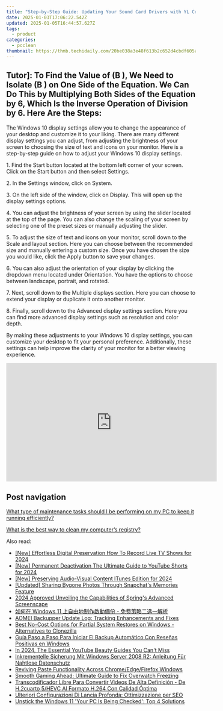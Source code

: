 ```yaml
---
title: "Step-by-Step Guide: Updating Your Sound Card Drivers with YL Computing's Solutions"
date: 2025-01-03T17:06:22.542Z
updated: 2025-01-05T16:44:57.627Z
tags:
  - product
categories:
  - pcclean
thumbnail: https://thmb.techidaily.com/20be038a3e48f613b2c652d4cbdf605ae5da9fdcfecec9d6029a84b03a72309d.jpg
---
```


## Tutor]: To Find the Value of \(B \), We Need to Isolate \(B \) on One Side of the Equation. We Can Do This by Multiplying Both Sides of the Equation by 6, Which Is the Inverse Operation of Division by 6. Here Are the Steps:

The Windows 10 display settings allow you to change the appearance of your desktop and customize it to your liking. There are many different display settings you can adjust, from adjusting the brightness of your screen to choosing the size of text and icons on your monitor. Here is a step-by-step guide on how to adjust your Windows 10 display settings. 

1\. Find the Start button located at the bottom left corner of your screen. Click on the Start button and then select Settings.

2\. In the Settings window, click on System.

3\. On the left side of the window, click on Display. This will open up the display settings options. 

4\. You can adjust the brightness of your screen by using the slider located at the top of the page. You can also change the scaling of your screen by selecting one of the preset sizes or manually adjusting the slider.

5\. To adjust the size of text and icons on your monitor, scroll down to the Scale and layout section. Here you can choose between the recommended size and manually entering a custom size. Once you have chosen the size you would like, click the Apply button to save your changes.

6\. You can also adjust the orientation of your display by clicking the dropdown menu located under Orientation. You have the options to choose between landscape, portrait, and rotated.

7\. Next, scroll down to the Multiple displays section. Here you can choose to extend your display or duplicate it onto another monitor.

8\. Finally, scroll down to the Advanced display settings section. Here you can find more advanced display settings such as resolution and color depth. 

By making these adjustments to your Windows 10 display settings, you can customize your desktop to fit your personal preference. Additionally, these settings can help improve the clarity of your monitor for a better viewing experience.

<!-- affiliate ads begin -->
<iframe width="560" height="315" src="https://www.youtube.com/embed/Nyp7-xVwqHA?si=XCuZbpKLFIdrGQQh" title="YouTube video player" frameborder="0" allow="accelerometer; autoplay; clipboard-write; encrypted-media; gyroscope; picture-in-picture; web-share" referrerpolicy="strict-origin-when-cross-origin" allowfullscreen></iframe>
<!-- affiliate ads end -->

## Post navigation

[What type of maintenance tasks should I be performing on my PC to keep it running efficiently?](https://tools.techidaily.com/pcclean/products/)

[What is the best way to clean my computer’s registry?](https://tools.techidaily.com/pcclean/products/)

<ins class="adsbygoogle"
     style="display:block"
     data-ad-format="autorelaxed"
     data-ad-client="ca-pub-7571918770474297"
     data-ad-slot="1223367746"></ins>

<ins class="adsbygoogle"
     style="display:block"
     data-ad-client="ca-pub-7571918770474297"
     data-ad-slot="8358498916"
     data-ad-format="auto"
     data-full-width-responsive="true"></ins>

<span class="atpl-alsoreadstyle">Also read:</span>
<div><ul>
<li><a href="https://screen-capture.techidaily.com/new-effortless-digital-preservation-how-to-record-live-tv-shows-for-2024/"><u>[New] Effortless Digital Preservation How To Record Live TV Shows for 2024</u></a></li>
<li><a href="https://youtube-lab.techidaily.com/ermanent-deactivation-the-ultimate-guide-to-youtube-shorts-for-2024/"><u>[New] Permanent Deactivation The Ultimate Guide to YouTube Shorts for 2024</u></a></li>
<li><a href="https://screen-video-capture.techidaily.com/new-preserving-audio-visual-content-itunes-edition-for-2024/"><u>[New] Preserving Audio-Visual Content ITunes Edition for 2024</u></a></li>
<li><a href="https://snapchat-videos.techidaily.com/updated-sharing-bygone-photos-through-snapchats-memories-feature/"><u>[Updated] Sharing Bygone Photos Through Snapchat's Memories Feature</u></a></li>
<li><a href="https://screen-mirroring-recording.techidaily.com/2024-approved-unveiling-the-capabilities-of-springs-advanced-screenscape/"><u>2024 Approved Unveiling the Capabilities of Spring's Advanced Screenscape</u></a></li>
<li><a href="https://discover-able.techidaily.com/1728505363582-windows-11/"><u>如何在 Windows 11 上自由地制作啟動備份 - 免费策略二选一解析</u></a></li>
<li><a href="https://discover-able.techidaily.com/aomei-backupper-update-log-tracking-enhancements-and-fixes/"><u>AOMEI Backupper Update Log: Tracking Enhancements and Fixes</u></a></li>
<li><a href="https://discover-able.techidaily.com/best-no-cost-options-for-partial-system-restores-on-windows-alternatives-to-clonezilla/"><u>Best No-Cost Options for Partial System Restores on Windows - Alternatives to Clonezilla</u></a></li>
<li><a href="https://discover-able.techidaily.com/guia-paso-a-paso-para-iniciar-el-backup-automatico-con-resenas-positivas-en-windows/"><u>Guía Paso a Paso Para Iniciar El Backup Automático Con Reseñas Positivas en Windows</u></a></li>
<li><a href="https://youtube-webster.techidaily.com/24-the-essential-youtube-beauty-guides-you-cant-miss/"><u>In 2024, The Essential YouTube Beauty Guides You Can't Miss</u></a></li>
<li><a href="https://discover-able.techidaily.com/inkrementelle-sicherung-mit-windows-server-2008-r2-anleitung-fur-nahtlose-datenschutz/"><u>Inkrementelle Sicherung Mit Windows Server 2008 R2: Anleitung Für Nahtlose Datenschutz</u></a></li>
<li><a href="https://win11.techidaily.com/reviving-paste-functionality-across-chromeedgefirefox-windows/"><u>Reviving Paste Functionality Across Chrome/Edge/Firefox Windows</u></a></li>
<li><a href="https://win-solutions.techidaily.com/smooth-gaming-ahead-ultimate-guide-to-fix-overwatch-freezing/"><u>Smooth Gaming Ahead: Ultimate Guide to Fix Overwatch Freezing</u></a></li>
<li><a href="https://discover-helper.techidaily.com/transcodificador-libre-para-convertir-videos-de-alta-definicion-de-h2cuarto-5hevc-al-formato-h264-con-calidad-optima/"><u>Transcodificador Libre Para Convertir Videos De Alta Definición - De H.2cuarto 5/HEVC Al Formato H.264 Con Calidad Óptima</u></a></li>
<li><a href="https://discover-able.techidaily.com/ulteriori-configurazioni-di-lancia-profonda-ottimizzazione-per-seo/"><u>Ulteriori Configurazioni Di Lancia Profonda: Ottimizzazione per SEO</u></a></li>
<li><a href="https://discover-able.techidaily.com/unstick-the-windows-11-your-pc-is-being-checked-top-4-solutions/"><u>Unstick the Windows 11 'Your PC Is Being Checked': Top 4 Solutions</u></a></li>
</ul></div>

